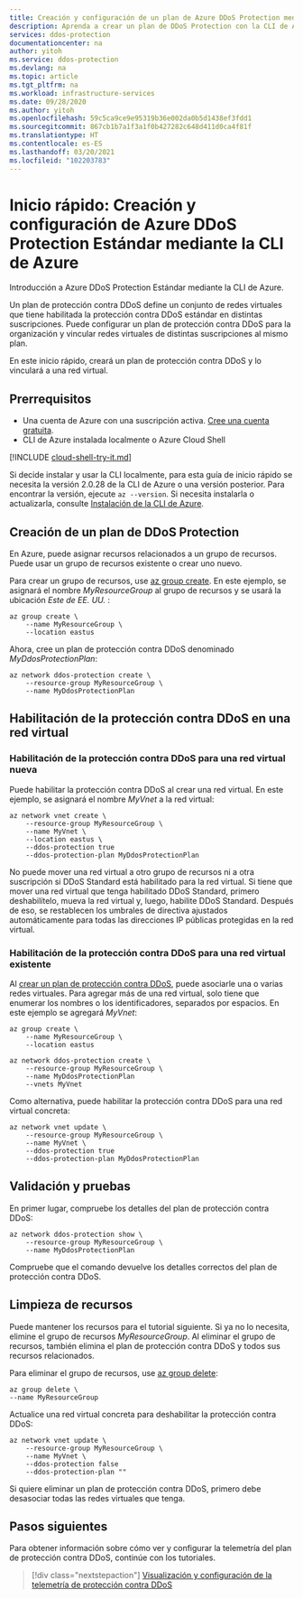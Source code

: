 ```yaml
---
title: Creación y configuración de un plan de Azure DDoS Protection mediante la CLI de Azure
description: Aprenda a crear un plan de DDoS Protection con la CLI de Azure
services: ddos-protection
documentationcenter: na
author: yitoh
ms.service: ddos-protection
ms.devlang: na
ms.topic: article
ms.tgt_pltfrm: na
ms.workload: infrastructure-services
ms.date: 09/28/2020
ms.author: yitoh
ms.openlocfilehash: 59c5ca9ce9e95319b36e002da0b5d1438ef3fdd1
ms.sourcegitcommit: 867cb1b7a1f3a1f0b427282c648d411d0ca4f81f
ms.translationtype: HT
ms.contentlocale: es-ES
ms.lasthandoff: 03/20/2021
ms.locfileid: "102203783"
---
```

# <a name="quickstart-create-and-configure-azure-ddos-protection-standard-using-azure-cli"></a>Inicio rápido: Creación y configuración de Azure DDoS Protection Estándar mediante la CLI de Azure

Introducción a Azure DDoS Protection Estándar mediante la CLI de Azure. 

Un plan de protección contra DDoS define un conjunto de redes virtuales que tiene habilitada la protección contra DDoS estándar en distintas suscripciones. Puede configurar un plan de protección contra DDoS para la organización y vincular redes virtuales de distintas suscripciones al mismo plan. 

En este inicio rápido, creará un plan de protección contra DDoS y lo vinculará a una red virtual. 

## <a name="prerequisites"></a>Prerrequisitos

- Una cuenta de Azure con una suscripción activa. [Cree una cuenta gratuita](https://azure.microsoft.com/free/?WT.mc_id=A261C142F).
- CLI de Azure instalada localmente o Azure Cloud Shell

[!INCLUDE [cloud-shell-try-it.md](../../includes/cloud-shell-try-it.md)]

Si decide instalar y usar la CLI localmente, para esta guía de inicio rápido se necesita la versión 2.0.28 de la CLI de Azure o una versión posterior. Para encontrar la versión, ejecute `az --version`. Si necesita instalarla o actualizarla, consulte [Instalación de la CLI de Azure]( /cli/azure/install-azure-cli).

## <a name="create-a-ddos-protection-plan"></a>Creación de un plan de DDoS Protection

En Azure, puede asignar recursos relacionados a un grupo de recursos. Puede usar un grupo de recursos existente o crear uno nuevo.

Para crear un grupo de recursos, use [az group create](/cli/azure/group#az-group-create). En este ejemplo, se asignará el nombre _MyResourceGroup_ al grupo de recursos y se usará la ubicación _Este de EE. UU._ :

```azurecli-interactive
az group create \
    --name MyResourceGroup \
    --location eastus
```

Ahora, cree un plan de protección contra DDoS denominado _MyDdosProtectionPlan_:

```azurecli-interactive
az network ddos-protection create \
    --resource-group MyResourceGroup \
    --name MyDdosProtectionPlan
```

## <a name="enable-ddos-protection-for-a-virtual-network"></a>Habilitación de la protección contra DDoS en una red virtual

### <a name="enable-ddos-protection-for-a-new-virtual-network"></a>Habilitación de la protección contra DDoS para una red virtual nueva

Puede habilitar la protección contra DDoS al crear una red virtual. En este ejemplo, se asignará el nombre _MyVnet_ a la red virtual: 

```azurecli-interactive
az network vnet create \
    --resource-group MyResourceGroup \
    --name MyVnet \
    --location eastus \
    --ddos-protection true
    --ddos-protection-plan MyDdosProtectionPlan
```

No puede mover una red virtual a otro grupo de recursos ni a otra suscripción si DDoS Standard está habilitado para la red virtual. Si tiene que mover una red virtual que tenga habilitado DDoS Standard, primero deshabilítelo, mueva la red virtual y, luego, habilite DDoS Standard. Después de eso, se restablecen los umbrales de directiva ajustados automáticamente para todas las direcciones IP públicas protegidas en la red virtual.

### <a name="enable-ddos-protection-for-an-existing-virtual-network"></a>Habilitación de la protección contra DDoS para una red virtual existente

Al [crear un plan de protección contra DDoS](#create-a-ddos-protection-plan), puede asociarle una o varias redes virtuales. Para agregar más de una red virtual, solo tiene que enumerar los nombres o los identificadores, separados por espacios. En este ejemplo se agregará _MyVnet_:

```azurecli-interactive
az group create \
    --name MyResourceGroup \
    --location eastus

az network ddos-protection create \
    --resource-group MyResourceGroup \
    --name MyDdosProtectionPlan
    --vnets MyVnet
```

Como alternativa, puede habilitar la protección contra DDoS para una red virtual concreta:

```azurecli-interactive
az network vnet update \
    --resource-group MyResourceGroup \
    --name MyVnet \
    --ddos-protection true
    --ddos-protection-plan MyDdosProtectionPlan
```

## <a name="validate-and-test"></a>Validación y pruebas

En primer lugar, compruebe los detalles del plan de protección contra DDoS:

```azurecli-interactive
az network ddos-protection show \
    --resource-group MyResourceGroup \
    --name MyDdosProtectionPlan
```

Compruebe que el comando devuelve los detalles correctos del plan de protección contra DDoS.

## <a name="clean-up-resources"></a>Limpieza de recursos

Puede mantener los recursos para el tutorial siguiente. Si ya no lo necesita, elimine el grupo de recursos _MyResourceGroup_. Al eliminar el grupo de recursos, también elimina el plan de protección contra DDoS y todos sus recursos relacionados. 

Para eliminar el grupo de recursos, use [az group delete](/cli/azure/group#az_group_delete):

```azurecli-interactive
az group delete \
--name MyResourceGroup 
```

Actualice una red virtual concreta para deshabilitar la protección contra DDoS:

```azurecli-interactive
az network vnet update \
    --resource-group MyResourceGroup \
    --name MyVnet \
    --ddos-protection false
    --ddos-protection-plan ""
```

Si quiere eliminar un plan de protección contra DDoS, primero debe desasociar todas las redes virtuales que tenga. 

## <a name="next-steps"></a>Pasos siguientes

Para obtener información sobre cómo ver y configurar la telemetría del plan de protección contra DDoS, continúe con los tutoriales.

> [!div class="nextstepaction"]
> [Visualización y configuración de la telemetría de protección contra DDoS](telemetry.md)
